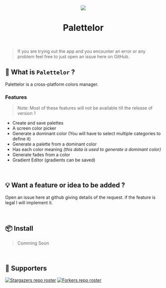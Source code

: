 <!-- PROJECT LOGO -->
<h3 align="center">
  <img src="https://user-images.githubusercontent.com/99133897/153960155-213903bb-2d1b-4595-86bd-51b7727d8fb9.png">
</h3>
<!-- APP NAME -->
<h1 align="center">Palettelor</h1>

<br />

> If you are trying out the app and you encounter an error or any problem feel free to just open an issue here on GitHub.

## :hear_no_evil: What is `Palettelor` ?
Palettelor is a cross-platform colors manager.
### Features
> Note: Most of these features will not be available till the release of version 1
- Create and save palettes
- A screen color picker
- Generate a dominant color (You will have to select multiple categories to define it)
- Generate a palette from a dominant color
- Has each color meaning _(this data is used to generate a dominant color)_
- Generate fades from a color
- Gradient Editor (gradients can be saved)


<br />

## :bulb: Want a feature or idea to be added ?

Open an issue here at github giving details of the request. if the feature is legal I will implement it.

<br />

## :package: Install
> Comming Soon
<br />

## :clap: Supporters

[![Stargazers repo roster](https://reporoster.com/stars/abdallah-moh1/palettelor)](https://github.com/abdallah-moh/palettelor/stargazers)
[![Forkers repo roster](https://reporoster.com/forks/abdallah-moh1/palettelor)](https://github.com/abdallah-moh1/palettelor/network/members)
